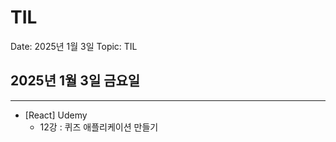 # TIL

Date: 2025년 1월 3일
Topic: TIL

## 2025년 1월 3일 금요일

---

- [React] Udemy
    - 12강 : 퀴즈 애플리케이션 만들기